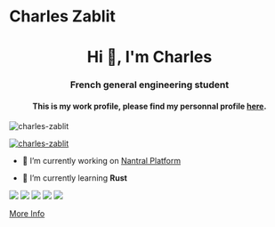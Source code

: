 # Charles Zablit

<h1 align="center">Hi 👋, I'm Charles</h1>
<h3 align="center">French general engineering student</h3>
<h4 align="center">This is my work profile, please find my personnal profile <a href="https://github.com/Sarrus1/">here</a>.</h3>

<p align="left"> <img src="https://komarev.com/ghpvc/?username=charles-zablit&label=Profile%20views&color=0e75b6&style=flat" alt="charles-zablit" /> </p>

<p align="left"> <a href="https://github.com/ryo-ma/github-profile-trophy"><img src="https://github-profile-trophy.vercel.app/?username=charles-zablit" alt="charles-zablit" /></a> </p>

- 🔭 I’m currently working on [Nantral Platform](https://github.com/nantralPlatform/nantral-platform)

- 🌱 I’m currently learning **Rust**

[![](https://raw.githubusercontent.com/charles-zablit/github-profile-summary-cards-example/master/profile-summary-card-output/vue/0-profile-details.svg)](https://github.com/charles-zablit/github-profile-summary-cards)
[![](https://raw.githubusercontent.com/charles-zablit/github-profile-summary-cards-example/master/profile-summary-card-output/vue/1-repos-per-language.svg)](https://github.com/charles-zablit/github-profile-summary-cards) [![](https://raw.githubusercontent.com/charles-zablit/github-profile-summary-cards-example/master/profile-summary-card-output/vue/2-most-commit-language.svg)](https://github.com/charles-zablit/github-profile-summary-cards)
[![](https://raw.githubusercontent.com/charles-zablit/github-profile-summary-cards-example/master/profile-summary-card-output/vue/3-stats.svg)](https://github.com/charles-zablit/github-profile-summary-cards) [![](https://raw.githubusercontent.com/charles-zablit/github-profile-summary-cards-example/master/profile-summary-card-output/vue/4-productive-time.svg)](https://github.com/charles-zablit/github-profile-summary-cards)

[More Info](https://github.com/charles-zablit/github-profile-summary-cards)
